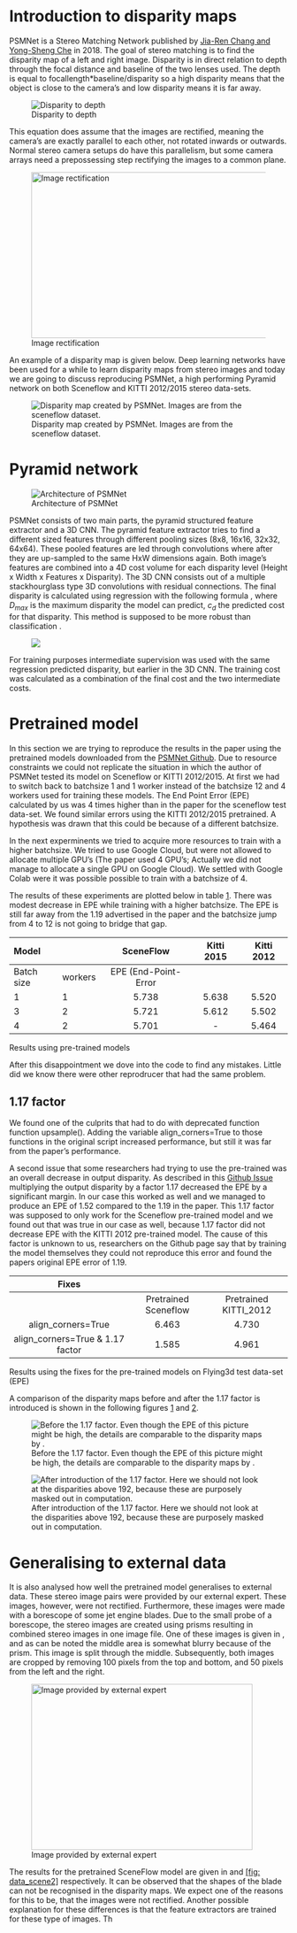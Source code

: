 # Introduction to disparity maps

PSMNet is a Stereo Matching Network published by [Jia-Ren Chang and Yong-Sheng Che](https://arxiv.org/abs/1803.08669) in 2018. The goal
of stereo matching is to find the disparity map of a left and right
image. Disparity is in direct relation to depth through the focal
distance and baseline of the two lenses used. The depth is equal to
focallength\*baseline/disparity so a high disparity means that the
object is close to the camera’s and low disparity means it is far away.

<figure>
<img src="images/baseline.png" id="fig:my_label" alt="Disparity to depth" /><figcaption aria-hidden="true">Disparity to depth</figcaption>
</figure>

This equation does assume that the images are rectified, meaning the
camera’s are exactly parallel to each other, not rotated inwards or
outwards. Normal stereo camera setups do have this parallelism, but some
camera arrays need a prepossessing step rectifying the images to a
common plane.

<figure>
<img src="images/Lecture_1027_stereo_01.jpg"  height="300" width="600" id="fig:my_label" alt="Image rectification" /><figcaption aria-hidden="true">Image rectification</figcaption>
</figure>

An example of a disparity map is given below. Deep learning networks
have been used for a while to learn disparity maps from stereo images
and today we are going to discuss reproducing PSMNet, a high performing
Pyramid network on both Sceneflow and KITTI 2012/2015 stereo data-sets.

<figure>
<img src="images/example_disparity.png" id="fig:my_label" alt="Disparity map created by PSMNet. Images are from the sceneflow dataset." /><figcaption>Disparity map created by PSMNet. Images are from the sceneflow dataset.</figcaption>
</figure>

# Pyramid network

<figure>
<img src="images/architecture.PNG" id="fig:architecture" alt="Architecture of PSMNet" /><figcaption aria-hidden="true">Architecture of PSMNet</figcaption>
</figure>

PSMNet consists of two main parts, the pyramid structured feature
extractor and a 3D CNN. The pyramid feature extractor tries to find a
different sized features through different pooling sizes (8x8, 16x16,
32x32, 64x64). These pooled features are led through convolutions where
after they are up-sampled to the same HxW dimensions again. Both image’s
features are combined into a 4D cost volume for each disparity level
(Height x Width x Features x Disparity). The 3D CNN consists out of a multiple
stackhourglass type 3D convolutions with residual connections. The final
disparity is calculated using regression with the following formula
, where *D*<sub>*max*</sub> is the maximum
disparity the model can predict, *c*<sub>*d*</sub> the predicted cost
for that disparity. This method is supposed to be more robust than
classification .

<figure>
<img src="images/equation1.PNG"  id="fig:equation1" />
</figure>

For training purposes intermediate supervision was used with the same
regression predicted disparity, but earlier in the 3D CNN. The training
cost was calculated as a combination of the final cost and the two
intermediate costs.

 
# Pretrained model

In this section we are trying to reproduce the results in the paper
using the pretrained models downloaded from the [PSMNet Github][]. Due
to resource constraints we could not replicate the situation in which
the author of PSMNet tested its model on Sceneflow or KITTI 2012/2015.
At first we had to switch back to batchsize 1 and 1 worker instead of
the batchsize 12 and 4 workers used for training these models. The End
Point Error (EPE) calculated by us was 4 times higher than in the paper
for the sceneflow test data-set. We found similar errors using the KITTI
2012/2015 pretrained. A hypothesis was drawn that this could be because
of a different batchsize.

In the next experminents we tried to acquire more resources to train
with a higher batchsize. We tried to use Google Cloud, but were not
allowed to allocate multiple GPU’s (The paper used 4 GPU’s; Actually we
did not manage to allocate a single GPU on Google Cloud). We settled
with Google Colab were it was possible possible to train with a
batchsize of 4.

The results of these experiments are plotted below in table [1][]. There
was modest decrease in EPE while training with a higher batchsize. The
EPE is still far away from the 1.19 advertised in the paper and the
batchsize jump from 4 to 12 is not going to bridge that gap.



| Model      |         |      SceneFlow       | Kitti 2015 | Kitti 2012 |
|:-----------|:--------|:--------------------:|:----------:|:----------:|
| Batch size | workers | EPE (End-Point-Error |            |            |
| 1          | 1       |        5.738         |   5.638    |   5.520    |
| 3          | 2       |        5.721         |   5.612    |   5.502    |
| 4          | 2       |        5.701         |     \-     |   5.464    |

Results using pre-trained models



After this disappointment we dove into the code to find any mistakes.
Little did we know there were other reprodrucer that had the same
problem.

## 1.17 factor

We found one of the culprits that had to do with deprecated function
function upsample(). Adding the variable align\_corners=True to those
functions in the original script increased performance, but still it was
far from the paper’s performance.

A second issue that some researchers had trying to use the pre-trained
was an overall decrease in output disparity. As described in this
[Github Issue][] multiplying the output disparity by a factor 1.17
decreased the EPE by a significant margin. In our case this worked as
well and we managed to produce an EPE of 1.52 compared to the 1.19 in
the paper. This 1.17 factor was supposed to only work for the Sceneflow
pre-trained model and we found out that was true in our case as well,
because 1.17 factor did not decrease EPE with the KITTI 2012 pre-trained
model. The cause of this factor is unknown to us, researchers on the
Github page say that by training the model themselves they could not reproduce this error and found the papers original
EPE error of 1.19.

|               Fixes               |                      |                        |
|:---------------------------------:|:--------------------:|:----------------------:|
|                                   | Pretrained Sceneflow | Pretrained KITTI\_2012 |
|        align\_corners=True        |        6.463         |         4.730          |
| align\_corners=True & 1.17 factor |        1.585         |         4.961          |

Results using the fixes for the pre-trained models on Flying3d test
data-set (EPE)

A comparison of the disparity maps before and after the 1.17 factor is
introduced is shown in the following figures [1][] and [2][].

<figure>
<img src="images/0400_ground_disp.png" id="fig:before" alt="Before the 1.17 factor. Even though the EPE of this picture might be high, the details are comparable to the disparity maps by ." /><figcaption aria-hidden="true">Before the 1.17 factor. Even though the EPE of this picture might be high, the details are comparable to the disparity maps by <span class="citation" data-cites="chang2018pyramid"></span>.</figcaption>
</figure>

<figure>
<img src="images/0400_ground_disp_117.png" id="fig:after" alt="After introduction of the 1.17 factor. Here we should not look at the disparities above 192, because these are purposely masked out in computation." /><figcaption aria-hidden="true">After introduction of the 1.17 factor. Here we should not look at the disparities above 192, because these are purposely masked out in computation.</figcaption>
</figure>

# Generalising to external data

It is also analysed how well the pretrained model generalises to
external data. These stereo image pairs were provided by our external
expert. These images, however, were not rectified. Furthermore, these
images were made with a borescope of some jet engine blades. Due to the
small probe of a borescope, the stereo images are created using prisms
resulting in combined stereo images in one image file. One of these
images is given in , and as can be noted the middle area is somewhat
blurry because of the prism. This image is split through the middle.
Subsequently, both images are cropped by removing 100 pixels from the
top and bottom, and 50 pixels from the left and the right.

<figure>
<img src="images/Steve.JPG" id="fig:externaol data"  height="300" width="400" alt="Image provided by external expert" /><figcaption aria-hidden="true">Image provided by external expert</figcaption>
</figure>

The results for the pretrained SceneFlow model are given in and
[\[fig: data\_scene2\]][3] respectively. It can be observed that the
shapes of the blade can not be recognised in the disparity maps. We
expect one of the reasons for this to be, that the images were not
rectified. Another possible explanation for these differences is that
the feature extractors are trained for these type of images. Th

  [1]: #fig:before
  [2]: #fig:after
  [3]: #fig:data_scene2

  [PSMNet Github]: https://github.com/JiaRenChang/PSMNet
  [1]: #fig:equation1
  [2]: #tab:results
  [Github Issue]: https://github.com/JiaRenChang/PSMNet/issues/64
  
  
